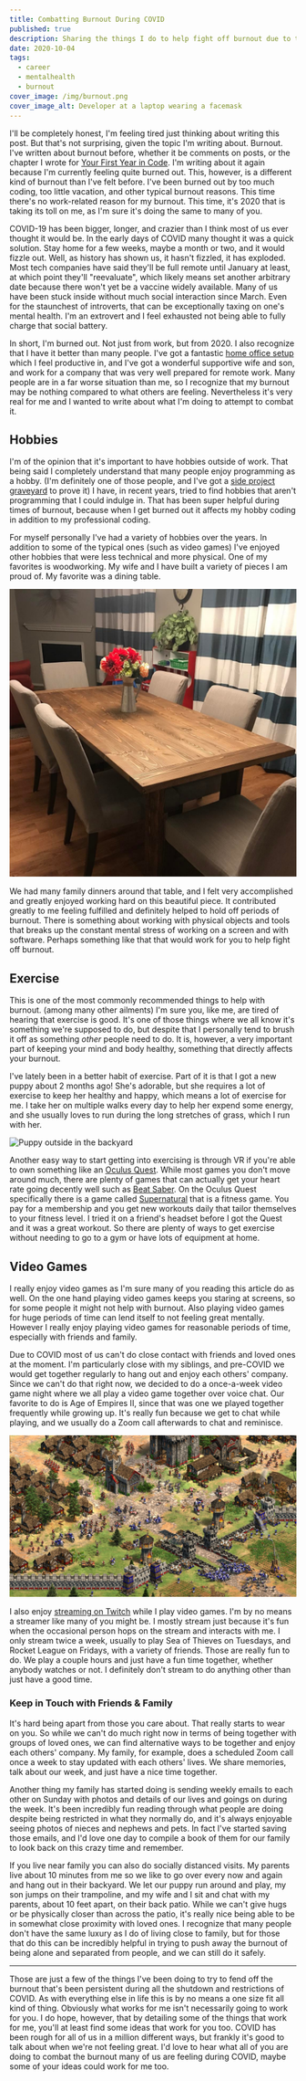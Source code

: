 ```yaml
---
title: Combatting Burnout During COVID
published: true
description: Sharing the things I do to help fight off burnout due to the global pandemic.
date: 2020-10-04
tags:
  - career
  - mentalhealth
  - burnout
cover_image: /img/burnout.png
cover_image_alt: Developer at a laptop wearing a facemask
---
```


I'll be completely honest, I'm feeling tired just thinking about writing this post. But that's not surprising, given the topic I'm writing about. Burnout. I've written about burnout before, whether it be comments on posts, or the chapter I wrote for [Your First Year in Code](https://leanpub.com/firstyearincode). I'm writing about it again because I'm currently feeling quite burned out. This, however, is a different kind of burnout than I've felt before. I've been burned out by too much coding, too little vacation, and other typical burnout reasons. This time there's no work-related reason for my burnout. This time, it's 2020 that is taking its toll on me, as I'm sure it's doing the same to many of you.

COVID-19 has been bigger, longer, and crazier than I think most of us ever thought it would be. In the early days of COVID many thought it was a quick solution. Stay home for a few weeks, maybe a month or two, and it would fizzle out. Well, as history has shown us, it hasn't fizzled, it has exploded. Most tech companies have said they'll be full remote until January at least, at which point they'll "reevaluate", which likely means set another arbitrary date because there won't yet be a vaccine widely available. Many of us have been stuck inside without much social interaction since March. Even for the staunchest of introverts, that can be exceptionally taxing on one's mental health. I'm an extrovert and I feel exhausted not being able to fully charge that social battery.

In short, I'm burned out. Not just from work, but from 2020. I also recognize that I have it better than many people. I've got a fantastic [home office setup](/posts/home-office-setup) which I feel productive in, and I've got a wonderful supportive wife and son, and work for a company that was very well prepared for remote work. Many people are in a far worse situation than me, so I recognize that my burnout may be nothing compared to what others are feeling. Nevertheless it's very real for me and I wanted to write about what I'm doing to attempt to combat it.

## Hobbies

I'm of the opinion that it's important to have hobbies outside of work. That being said I completely understand that many people enjoy programming as a hobby. (I'm definitely one of those people, and I've got a [side project graveyard](/posts/my-github-graveyard) to prove it) I have, in recent years, tried to find hobbies that aren't programming that I could indulge in. That has been super helpful during times of burnout, because when I get burned out it affects my hobby coding in addition to my professional coding.

For myself personally I've had a variety of hobbies over the years. In addition to some of the typical ones (such as video games) I've enjoyed other hobbies that were less technical and more physical. One of my favorites is woodworking. My wife and I have built a variety of pieces I am proud of. My favorite was a dining table.

![Handmade Dining Room Table](/img/posts/combatting-covid-burnout/table.jpeg)

We had many family dinners around that table, and I felt very accomplished and greatly enjoyed working hard on this beautiful piece. It contributed greatly to me feeling fulfilled and definitely helped to hold off periods of burnout. There is something about working with physical objects and tools that breaks up the constant mental stress of working on a screen and with software. Perhaps something like that that would work for you to help fight off burnout.

## Exercise

This is one of the most commonly recommended things to help with burnout. (among many other ailments) I'm sure you, like me, are tired of hearing that exercise is good. It's one of those things where we all know it's something we're supposed to do, but despite that I personally tend to brush it off as something _other_ people need to do. It is, however, a very important part of keeping your mind and body healthy, something that directly affects your burnout.

I've lately been in a better habit of exercise. Part of it is that I got a new puppy about 2 months ago! She's adorable, but she requires a lot of exercise to keep her healthy and happy, which means a lot of exercise for me. I take her on multiple walks every day to help her expend some energy, and she usually loves to run during the long stretches of grass, which I run with her.

![Puppy outside in the backyard](/img/posts/combatting-covid-burnout/puppy.jpeg)

Another easy way to start getting into exercising is through VR if you're able to own something like an [Oculus Quest](https://www.oculus.com/quest-2/). While most games you don't move around much, there are plenty of games that can actually get your heart rate going decently well such as [Beat Saber](https://beatsaber.com/). On the Oculus Quest specifically there is a game called [Supernatural](https://www.oculus.com/experiences/quest/1830168170427369) that is a fitness game. You pay for a membership and you get new workouts daily that tailor themselves to your fitness level. I tried it on a friend's headset before I got the Quest and it was a great workout. So there are plenty of ways to get exercise without needing to go to a gym or have lots of equipment at home.

## Video Games

I really enjoy video games as I'm sure many of you reading this article do as well. On the one hand playing video games keeps you staring at screens, so for some people it might not help with burnout. Also playing video games for huge periods of time can lend itself to not feeling great mentally. However I really enjoy playing video games for reasonable periods of time, especially with friends and family.

Due to COVID most of us can't do close contact with friends and loved ones at the moment. I'm particularly close with my siblings, and pre-COVID we would get together regularly to hang out and enjoy each others' company. Since we can't do that right now, we decided to do a once-a-week video game night where we all play a video game together over voice chat. Our favorite to do is Age of Empires II, since that was one we played together frequently while growing up. It's really fun because we get to chat while playing, and we usually do a Zoom call afterwards to chat and reminisce.

![Age of Empires 2](/img/posts/combatting-covid-burnout/aoe.jpeg)

I also enjoy [streaming on Twitch](https://www.twitch.tv/jorgnaan) while I play video games. I'm by no means a streamer like many of you might be. I mostly stream just because it's fun when the occasional person hops on the stream and interacts with me. I only stream twice a week, usually to play Sea of Thieves on Tuesdays, and Rocket League on Fridays, with a variety of friends. Those are really fun to do. We play a couple hours and just have a fun time together, whether anybody watches or not. I definitely don't stream to do anything other than just have a good time.

### Keep in Touch with Friends & Family

It's hard being apart from those you care about. That really starts to wear on you. So while we can't do much right now in terms of being together with groups of loved ones, we can find alternative ways to be together and enjoy each others' company. My family, for example, does a scheduled Zoom call once a week to stay updated with each others' lives. We share memories, talk about our week, and just have a nice time together.

Another thing my family has started doing is sending weekly emails to each other on Sunday with photos and details of our lives and goings on during the week. It's been incredibly fun reading through what people are doing despite being restricted in what they normally do, and it's always enjoyable seeing photos of nieces and nephews and pets. In fact I've started saving those emails, and I'd love one day to compile a book of them for our family to look back on this crazy time and remember.

If you live near family you can also do socially distanced visits. My parents live about 10 minutes from me so we like to go over every now and again and hang out in their backyard. We let our puppy run around and play, my son jumps on their trampoline, and my wife and I sit and chat with my parents, about 10 feet apart, on their back patio. While we can't give hugs or be physically closer than across the patio, it's really nice being able to be in somewhat close proximity with loved ones. I recognize that many people don't have the same luxury as I do of living close to family, but for those that do this can be incredibly helpful in trying to push away the burnout of being alone and separated from people, and we can still do it safely.

---

Those are just a few of the things I've been doing to try to fend off the burnout that's been persistent during all the shutdown and restrictions of COVID. As with everything else in life this is by no means a one size fit all kind of thing. Obviously what works for me isn't necessarily going to work for you. I do hope, however, that by detailing some of the things that work for me, you'll at least find some ideas that work for you too. COVID has been rough for all of us in a million different ways, but frankly it's good to talk about when we're not feeling great. I'd love to hear what all of you are doing to combat the burnout many of us are feeling during COVID, maybe some of your ideas could work for me too.

